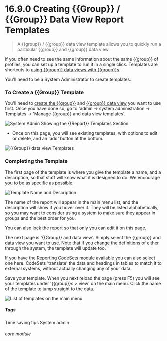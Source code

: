 # 16.9.0 Creating {{Group}} / {{Group}} Data View Report Templates

> A {{group}} / {{group}} data view template allows you to quickly run a particular {{group}} and {{group}} data view

If you often need to see the same information about the same {{group}} of profiles, you can set up a template to 
run it in a single click. Templates are shortcuts to [using {{group}} data views with {{group}}s](/help/index/p/13.2.1).

You'll need to be a System Administrator to create templates.


### To Create a {{Group}} Template

You'll need to [create the {{group}}](/help/index/p/12.0.0) and [{{group}} data view](/help/index/p/13.0.0) you want to use first.
Once you have done so, go to 'admin -> system administration -> Templates -> 'Manage {{group}} and data view templates'.

![System Admin Showing the {{Report}} Templates Section](16.9.0b.png)

- Once on this page, you will see existing templates, with options to edit or delete, and an 'add' button at the bottom.

![{{Group}} data view Templates](16.9.1a.png)

### Completing the Template

The first page of the template is where you give the template a name, and a description, so that staff will know what 
it is designed to do.  We encourage you to be as specific as possible.

![Template Name and Description](1214a.png)

The name of the report will appear in the main menu list, and the description will show if you hover over it. They will be listed
alphabetically, so you may want to consider using a system to make sure they appear in groups and the best order for you.

You can also lock the report so that only you can edit it on this page.

The next page is '{{Group}} and data view'. Simply select the {{group}} and data view you want to use.
Note that if you change the definitions of either through the system, the template will update too.

If you have the [Reporting CodeSets module](/help/index/p/32.0.0) available you can also select one here. CodeSets 'translate' the data and headings in 
tables to match it to external systems, without actually changing any of your data.

Save your template. When you next reload the page (press F5) you will see your templates under '{{group}}s > view' on the 
main menu. Click the name of the template to jump straight to the data.



![List of templates on the main menu](16.9.1c.png)


##### Tags
Time saving tips
System admin

###### core module
